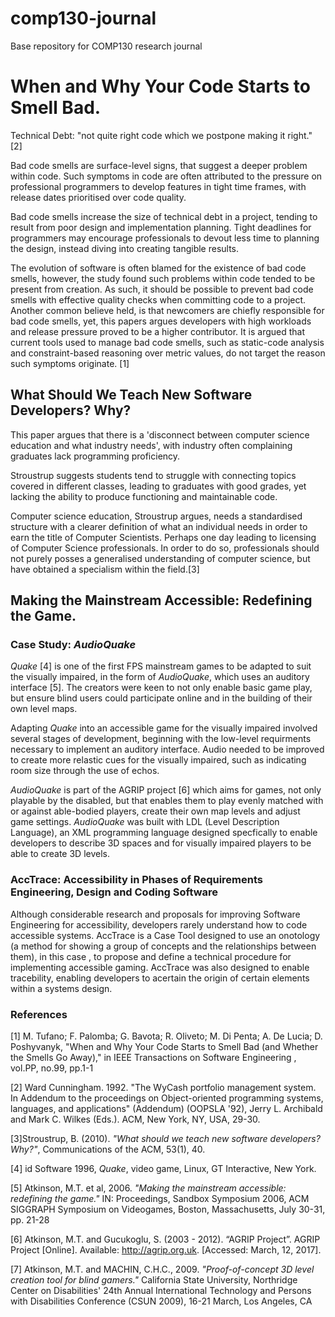 # comp130-journal
Base repository for COMP130 research journal

# When and Why Your Code Starts to Smell Bad.

Technical Debt: "not quite right code which we postpone making it right." [2]

Bad code smells are surface-level signs, that suggest a deeper problem within code. Such symptoms in code are often attributed to the pressure on professional programmers to develop features in tight time frames, with release dates prioritised over code quality. 

Bad code smells increase the size of technical debt in a project, tending to result from poor design and implementation planning. Tight deadlines for programmers may encourage professionals to devout less time to planning the design, instead diving into creating tangible results.

The evolution of software is often blamed for the existence of bad code smells, however, the study found such problems within code tended to be present from creation. As such, it should be possible to prevent bad code smells with effective quality checks when committing code to a project. Another common believe held, is that newcomers are chiefly responsible for bad code smells, yet, this papers argues developers with high workloads and release pressure proved to be a higher contributor. It is argued that current tools used to manage bad code smells, such as static-code analysis and constraint-based reasoning over metric values, do not target the reason such symptoms originate. [1]

## What Should We Teach New Software Developers? Why?

This paper argues that there is a 'disconnect between computer science education and what industry needs', with industry often complaining graduates lack programming proficiency. 

Stroustrup suggests students tend to struggle with connecting topics covered in different classes, leading to graduates with good grades, yet lacking the ability to produce functioning and maintainable code. 

Computer science education, Stroustrup argues, needs a standardised structure with a clearer definition of what an individual needs in order to earn the title of Computer Scientists. Perhaps one day leading to licensing of Computer Science professionals. In order to do so, professionals should not purely posses a generalised understanding of computer science, but have obtained a specialism within the field.[3]

## Making the Mainstream Accessible: Redefining the Game. 
### Case Study: _AudioQuake_

_Quake_ [4] is one of the first FPS mainstream games to be adapted to suit the visually impaired, in the form of _AudioQuake_,  which uses an auditory interface [5]. The creators were keen to not only enable basic game play, but ensure blind users could participate online and in the building of their own level maps.

Adapting _Quake_ into an accessible game for the visually impaired involved several stages of development, beginning with the low-level requirments necessary to implement an auditory interface. Audio needed to be improved to create more relastic cues for the visually impaired, such as indicating room size through the use of echos. 

_AudioQuake_ is part of the AGRIP project [6] which aims for games, not only playable by the disabled, but that enables them to play evenly matched with or against able-bodied players, create their own map levels and adjust game settings. _AudioQuake_ was built with LDL (Level Description Language), an XML programming language designed specfically to enable developers to describe 3D spaces and for visually impaired players to be able to create 3D levels.

### AccTrace: Accessibility in Phases of Requirements Engineering, Design and Coding Software

Although considerable research and proposals for improving Software Engineering for accessibility, developers rarely understand how to code accessible systems. AccTrace is a Case Tool designed to use an onotology (a method for showing a group of concepts and the relationships between them), in this case , to propose and define a technical procedure for implementing accessible gaming. AccTrace was also designed to enable tracebility, enabling developers to acertain the origin of certain elements within a systems design.

### References

[1] M. Tufano; F. Palomba; G. Bavota; R. Oliveto; M. Di Penta; A. De Lucia; D. Poshyvanyk, "When and Why Your Code Starts to Smell Bad (and Whether the Smells Go Away)," in IEEE Transactions on Software Engineering , vol.PP, no.99, pp.1-1

[2] Ward Cunningham. 1992. "The WyCash portfolio management system. In Addendum to the proceedings on Object-oriented programming systems, languages, and applications" (Addendum) (OOPSLA '92), Jerry L. Archibald and Mark C. Wilkes (Eds.). ACM, New York, NY, USA, 29-30.

[3]Stroustrup, B. (2010). _"What should we teach new software developers? Why?"_, Communications of the ACM, 53(1), 40.

[4] id Software 1996, _Quake_, video game, Linux, GT Interactive, New York. 

[5] Atkinson, M.T. et al, 2006. _"Making the mainstream accessible: redefining the game."_ IN: Proceedings, Sandbox Symposium 2006, ACM SIGGRAPH Symposium on Videogames, Boston, Massachusetts, July 30-31, pp. 21-28

[6] Atkinson, M.T. and Gucukoglu, S. (2003 - 2012). “AGRIP Project”. AGRIP Project [Online]. Available: http://agrip.org.uk. [Accessed: March, 12, 2017].

[7]	Atkinson, M.T. and MACHIN, C.H.C., 2009. _"Proof-of-concept 3D level creation tool for blind gamers."_ California State University, Northridge Center on Disabilities' 24th Annual International Technology and Persons with Disabilities Conference (CSUN 2009), 16-21 March, Los Angeles, CA
